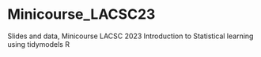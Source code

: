 # Minicourse_LACSC23

Slides and data, Minicourse LACSC 2023  Introduction to Statistical learning using tidymodels R
